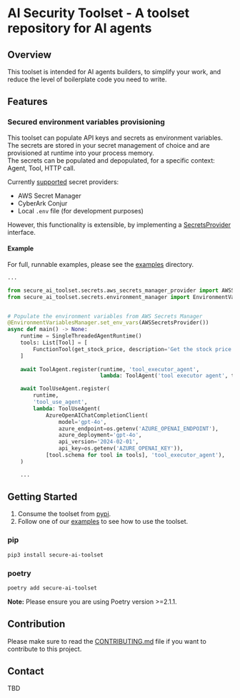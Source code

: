 # AI Security Toolset - A toolset repository for AI agents

## Overview

This toolset is intended for AI agents builders, to simplify your work, and reduce the level of boilerplate code you need to write.

## Features

### Secured environment variables provisioning 

This toolset can populate API keys and secrets as environment variables. The secrets are stored in your secret management of choice and are provisioned at runtime into your process memory.  
The secrets can be populated and depopulated, for a specific context: Agent, Tool, HTTP call.  

Currently [supported](secure_ai_toolset/secrets) secret providers:

- AWS Secret Manager
- CyberArk Conjur
- Local `.env` file (for development purposes)

However, this functionality is extensible, by implementing a [SecretsProvider](secure_ai_toolset/secrets/secrets_provider.py) interface.

#### Example

For full, runnable examples, please see the [examples](examples) directory.

```python
...

from secure_ai_toolset.secrets.aws_secrets_manager_provider import AWSSecretsProvider
from secure_ai_toolset.secrets.environment_manager import EnvironmentVariablesManager


# Populate the environment variables from AWS Secrets Manager
@EnvironmentVariablesManager.set_env_vars(AWSSecretsProvider())
async def main() -> None:
    runtime = SingleThreadedAgentRuntime()
    tools: List[Tool] = [
        FunctionTool(get_stock_price, description='Get the stock price.')
    ]
    
    await ToolAgent.register(runtime, 'tool_executor_agent',
                             lambda: ToolAgent('tool executor agent', tools))

    await ToolUseAgent.register(
        runtime,
        'tool_use_agent',
        lambda: ToolUseAgent(
            AzureOpenAIChatCompletionClient(
                model='gpt-4o',
                azure_endpoint=os.getenv('AZURE_OPENAI_ENDPOINT'),
                azure_deployment='gpt-4o',
                api_version='2024-02-01',
                api_key=os.getenv('AZURE_OPENAI_KEY')),
            [tool.schema for tool in tools], 'tool_executor_agent'),
    )

    ...
```

## Getting Started

1. Consume the toolset from [pypi](https://test.pypi.org/project/secure-ai-toolset/).
2. Follow one of our [examples](examples) to see how to use the toolset.

### pip

```bash
pip3 install secure-ai-toolset
```

### poetry

```bash
poetry add secure-ai-toolset
```

**Note:** Please ensure you are using Poetry version >=2.1.1.

## Contribution

Please make sure to read the [CONTRIBUTING.md](CONTRIBUTING.md) file if you want to contribute to this project.

## Contact

TBD
